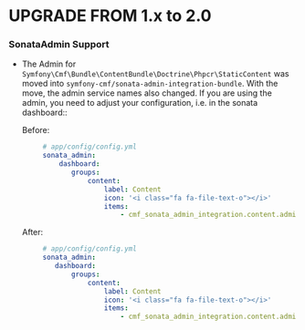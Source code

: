 UPGRADE FROM 1.x to 2.0
=======================

### SonataAdmin Support

 * The Admin for `Symfony\Cmf\Bundle\ContentBundle\Doctrine\Phpcr\StaticContent`
   was moved into `symfony-cmf/sonata-admin-integration-bundle`. With the move, the admin service names also changed.
   If you are using the admin, you need to adjust your configuration, i.e. in the sonata dashboard::
   
   Before:
   
   ```yaml
        # app/config/config.yml
        sonata_admin:
            dashboard:
               groups:
                   content:
                       label: Content
                       icon: '<i class="fa fa-file-text-o"></i>'
                       items:
                           - cmf_sonata_admin_integration.content.admin
   ```

    After:
       
   ```yaml
        # app/config/config.yml
        sonata_admin:
           dashboard:
               groups:
                   content:
                       label: Content
                       icon: '<i class="fa fa-file-text-o"></i>'
                       items:
                           - cmf_sonata_admin_integration.content.admin
   ```
